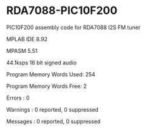 # RDA7088-PIC10F200
PIC10F200 assembly code for RDA7088 I2S FM tuner 

MPLAB IDE 8.92

MPASM  5.51

44.1ksps 16 bit signed audio 

Program Memory Words Used:   254

Program Memory Words Free:     2

Errors   :     0

Warnings :     0 reported,     0 suppressed

Messages :     0 reported,     0 suppressed
